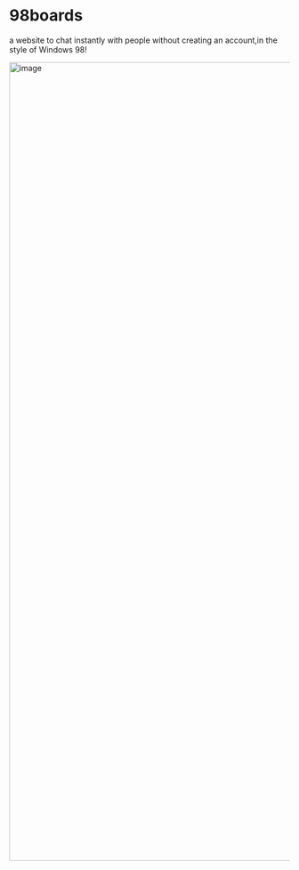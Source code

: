 # 98boards

a website to chat instantly with people without creating an account,in the style of Windows 98! 

<img width="1435" alt="image" src="https://github.com/jxhug/98boards/assets/72482214/15d84019-9485-4fd7-aebd-6e567bffdb6b">
